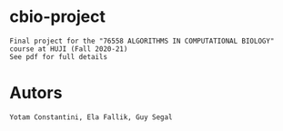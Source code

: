 # cbio-project
    Final project for the "76558 ALGORITHMS IN COMPUTATIONAL BIOLOGY" course at HUJI (Fall 2020-21)
    See pdf for full details

# Autors
    Yotam Constantini, Ela Fallik, Guy Segal
